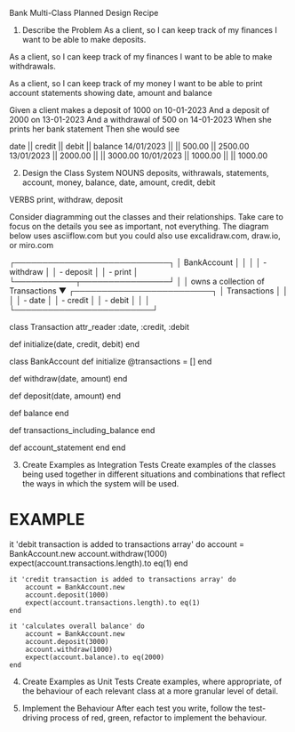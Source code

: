 Bank Multi-Class Planned Design Recipe

1. Describe the Problem
As a client, so I can keep track of my finances I want to be able to make deposits.

As a client, so I can keep track of my finances I want to be able to make withdrawals.

As a client, so I can keep track of my money I want to be able to print account statements showing date, amount and balance

Given a client makes a deposit of 1000 on 10-01-2023
And a deposit of 2000 on 13-01-2023
And a withdrawal of 500 on 14-01-2023
When she prints her bank statement
Then she would see

date || credit || debit || balance
14/01/2023 || || 500.00 || 2500.00
13/01/2023 || 2000.00 || || 3000.00
10/01/2023 || 1000.00 || || 1000.00


2. Design the Class System
NOUNS deposits, withrawals, statements, account, money, balance, date, amount, credit, debit

VERBS print, withdraw, deposit

Consider diagramming out the classes and their relationships. Take care to focus on the details you see as important, not everything. The diagram below uses asciiflow.com but you could also use excalidraw.com, draw.io, or miro.com

┌────────────────────────────┐
│ BankAccount                │
│                            │
│ - withdraw                 │
│ - deposit                  │
│ - print                    │
└───────────┬────────────────┘
            │
            │ owns a collection of Transactions
            ▼
┌─────────────────────────┐
│ Transactions            │
│                         │
│ - date                  │
│ - credit                │
│ - debit                 │
│                         │
└─────────────────────────┘


class Transaction
  attr_reader :date, :credit, :debit

  def initialize(date, credit, debit) 
  end


class BankAccount
    def initialize
        @transactions = []
      end

  def withdraw(date, amount) 
  end

  def deposit(date, amount)
  end

  def balance 
  end

  def transactions_including_balance
  end

  def account_statement 
    end
end

3. Create Examples as Integration Tests
Create examples of the classes being used together in different situations and combinations that reflect the ways in which the system will be used.

# EXAMPLE

  it 'debit transaction is added to transactions array' do 
        account = BankAccount.new
        account.withdraw(1000)
        expect(account.transactions.length).to eq(1)
    end

    it 'credit transaction is added to transactions array' do 
        account = BankAccount.new
        account.deposit(1000)
        expect(account.transactions.length).to eq(1)
    end

    it 'calculates overall balance' do 
        account = BankAccount.new
        account.deposit(3000)
        account.withdraw(1000)
        expect(account.balance).to eq(2000)
    end




4. Create Examples as Unit Tests
Create examples, where appropriate, of the behaviour of each relevant class at a more granular level of detail.


5. Implement the Behaviour
After each test you write, follow the test-driving process of red, green, refactor to implement the behaviour.